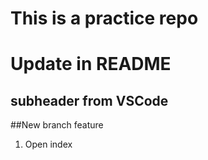 # This is a practice repo
# Update in README

## subheader from VSCode

##New branch feature
1. Open index